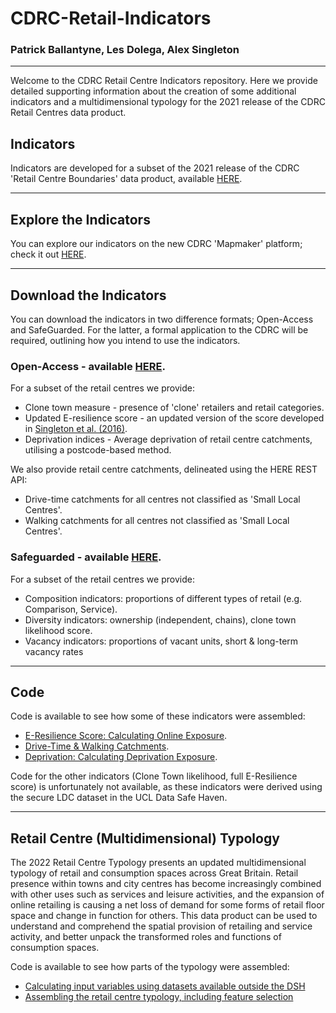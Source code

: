 # CDRC-Retail-Indicators 
### Patrick Ballantyne, Les Dolega, Alex Singleton

----

Welcome to the CDRC Retail Centre Indicators repository. Here we provide detailed supporting information about the creation of some additional indicators and a multidimensional typology for the 2021 release of the CDRC Retail Centres data product.

## Indicators

Indicators are developed for a subset of the 2021 release of the CDRC 'Retail Centre Boundaries' data product, available [HERE](https://data.cdrc.ac.uk/dataset/retail-centre-boundaries).

----

## Explore the Indicators

You can explore our indicators on the new CDRC 'Mapmaker' platform; check it out [HERE](https://mapmaker.cdrc.ac.uk/#/retail-centres?m=pctclon&lon=-2.9737&lat=53.4065&zoom=13.42).

----

## Download the Indicators

You can download the indicators in two difference formats; Open-Access and SafeGuarded. For the latter, a formal application to the CDRC will be required, outlining how you intend to use the indicators.

### Open-Access - available [HERE](https://data.cdrc.ac.uk/dataset/retail-centre-boundaries). 

For a subset of the retail centres we provide:
- Clone town measure - presence of 'clone' retailers and retail categories.
- Updated E-resilience score - an updated version of the score developed in [Singleton et al. (2016)](https://www.sciencedirect.com/science/article/pii/S0016718515301500).
- Deprivation indices - Average deprivation of retail centre catchments, utilising a postcode-based method.

We also provide retail centre catchments, delineated using the HERE REST API:
- Drive-time catchments for all centres not classified as 'Small Local Centres'.
- Walking catchments for all centres not classified as 'Small Local Centres'.

### Safeguarded - available [HERE](https://data.cdrc.ac.uk/dataset/retail-centre-indicators). 

For a subset of the retail centres we provide:
- Composition indicators: proportions of different types of retail (e.g. Comparison, Service).
- Diversity indicators: ownership (independent, chains), clone town likelihood score.
- Vacancy indicators: proportions of vacant units, short & long-term vacancy rates

----

## Code

Code is available to see how some of these indicators were assembled:

- [E-Resilience Score: Calculating Online Exposure](https://github.com/patrickballantyne/CDRC-Retail-Indicators/blob/main/Analysis%20Code/Calculating%20Online-Exposure.R).
- [Drive-Time & Walking Catchments](https://github.com/patrickballantyne/CDRC-Retail-Indicators/blob/main/Analysis%20Code/Retail%20Centre%20Catchments.R).
- [Deprivation: Calculating Deprivation Exposure](https://github.com/patrickballantyne/CDRC-Retail-Indicators/blob/main/Analysis%20Code/Postcode-based%20Deprivation%20Profiles.R).

Code for the other indicators (Clone Town likelihood, full E-Resilience score) is unfortunately not available, as these indicators were derived using the secure LDC dataset in the UCL Data Safe Haven.


----

## Retail Centre (Multidimensional) Typology

The 2022 Retail Centre Typology presents an updated multidimensional typology of retail and consumption spaces across Great Britain. Retail presence within towns and city centres has become increasingly combined with other uses such as services and leisure activities, and the expansion of online retailing is causing a net loss of demand for some forms of retail floor space and change in function for others. This data product can be used to understand and comprehend the spatial provision of retailing and service activity, and better unpack the transformed roles and functions of consumption spaces. 

Code is available to see how parts of the typology were assembled:

- [Calculating input variables using datasets available outside the DSH](https://github.com/patrickballantyne/CDRC-Retail-Indicators/blob/main/Analysis%20Code/Assembling%20OPEN%20typology%20variables.R)
- [Assembling the retail centre typology, including feature selection](https://github.com/patrickballantyne/CDRC-Retail-Indicators/blob/main/Analysis%20Code/Multidimensional%20Typology.R)
